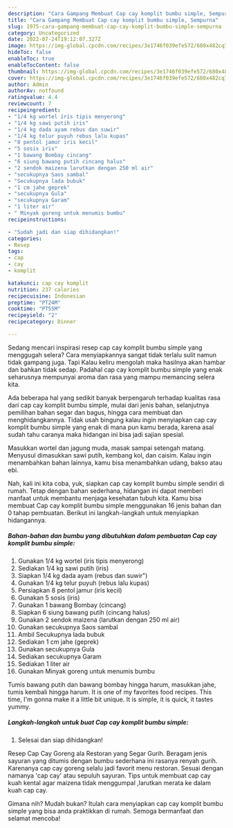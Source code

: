 ```yaml
---
description: "Cara Gampang Membuat Cap cay komplit bumbu simple, Sempurna"
title: "Cara Gampang Membuat Cap cay komplit bumbu simple, Sempurna"
slug: 1975-cara-gampang-membuat-cap-cay-komplit-bumbu-simple-sempurna
category: Uncategorized
date: 2022-07-24T19:12:07.327Z
image: https://img-global.cpcdn.com/recipes/3e1746f039efe572/680x482cq70/cap-cay-komplit-bumbu-simple-foto-resep-utama.jpg
hideToc: false
enableToc: true
enableTocContent: false
thumbnail: https://img-global.cpcdn.com/recipes/3e1746f039efe572/680x482cq70/cap-cay-komplit-bumbu-simple-foto-resep-utama.jpg
cover: https://img-global.cpcdn.com/recipes/3e1746f039efe572/680x482cq70/cap-cay-komplit-bumbu-simple-foto-resep-utama.jpg
author: Admin
authorAv: notfound
ratingvalue: 4.4
reviewcount: 7
recipeingredient:
- "1/4 kg wortel iris tipis menyerong"
- "1/4 kg sawi putih iris"
- "1/4 kg dada ayam rebus dan suwir"
- "1/4 kg telur puyuh rebus lalu kupas"
- "8 pentol jamur iris kecil"
- "5 sosis iris"
- "1 bawang Bombay cincang"
- "6 siung bawang putih cincang halus"
- "2 sendok maizena larutkan dengan 250 ml air"
- "secukupnya Saos sambal"
- "Secukupnya lada bubuk"
- "1 cm jahe geprek"
- "secukupnya Gula"
- "secukupnya Garam"
- "1 liter air"
- " Minyak goreng untuk menumis bumbu"
recipeinstructions:

- "Sudah jadi dan siap dihidangkan!"
categories:
- Resep
tags:
- cap
- cay
- komplit

katakunci: cap cay komplit 
nutrition: 237 calories
recipecuisine: Indonesian
preptime: "PT24M"
cooktime: "PT55M"
recipeyield: "2"
recipecategory: Dinner

---
```



Sedang mencari inspirasi resep cap cay komplit bumbu simple yang menggugah selera? Cara menyiapkannya sangat tidak terlalu sulit namun tidak gampang juga. Tapi Kalau keliru mengolah maka hasilnya akan hambar dan bahkan tidak sedap. Padahal cap cay komplit bumbu simple yang enak seharusnya mempunyai aroma dan rasa yang mampu memancing selera kita.


Ada beberapa hal yang sedikit banyak berpengaruh terhadap kualitas rasa dari cap cay komplit bumbu simple, mulai dari jenis bahan, selanjutnya pemilihan bahan segar dan bagus, hingga cara membuat dan menghidangkannya. Tidak usah bingung kalau ingin menyiapkan cap cay komplit bumbu simple yang enak di mana pun kamu berada, karena asal sudah tahu caranya maka hidangan ini bisa jadi sajian spesial.

Masukkan wortel dan jagung muda, masak sampai setengah matang. Menyusul dimasukkan sawi putih, kembang kol, dan caisim. Kalau ingin menambahkan bahan lainnya, kamu bisa menambahkan udang, bakso atau ebi.


Nah, kali ini kita coba, yuk, siapkan cap cay komplit bumbu simple sendiri di rumah. Tetap dengan bahan sederhana, hidangan ini dapat memberi manfaat untuk membantu menjaga kesehatan tubuh kita. Kamu bisa membuat Cap cay komplit bumbu simple menggunakan 16 jenis bahan dan 0 tahap pembuatan. Berikut ini langkah-langkah untuk menyiapkan hidangannya.

<!--inarticleads1-->

##### Bahan-bahan dan bumbu yang dibutuhkan dalam pembuatan Cap cay komplit bumbu simple:

1. Gunakan 1/4 kg wortel (iris tipis menyerong)
1. Sediakan 1/4 kg sawi putih (iris)
1. Siapkan 1/4 kg dada ayam (rebus dan suwir&#34;)
1. Gunakan 1/4 kg telur puyuh (rebus lalu kupas)
1. Persiapkan 8 pentol jamur (iris kecil)
1. Gunakan 5 sosis (iris)
1. Gunakan 1 bawang Bombay (cincang)
1. Siapkan 6 siung bawang putih (cincang halus)
1. Gunakan 2 sendok maizena (larutkan dengan 250 ml air)
1. Gunakan secukupnya Saos sambal
1. Ambil Secukupnya lada bubuk
1. Sediakan 1 cm jahe (geprek)
1. Gunakan secukupnya Gula
1. Sediakan secukupnya Garam
1. Sediakan 1 liter air
1. Gunakan  Minyak goreng untuk menumis bumbu


Tumis bawang putih dan bawang bombay hingga harum, masukkan jahe, tumis kembali hingga harum. It is one of my favorites food recipes. This time, I&#39;m gonna make it a little bit unique. It is simple, it is quick, it tastes yummy. 

<!--inarticleads2-->

##### Langkah-langkah untuk buat Cap cay komplit bumbu simple:


1. Selesai dan siap dihidangkan!

Resep Cap Cay Goreng ala Restoran yang Segar Gurih. Beragam jenis sayuran yang ditumis dengan bumbu sederhana ini rasanya renyah gurih. Karenanya cap cay goreng selalu jadi favorit menu restoran. Sesuai dengan namanya &#39;cap cay&#39; atau sepuluh sayuran. Tips untuk membuat cap cay kuah kental agar maizena tidak menggumpal ,larutkan merata ke dalam kuah cap cay. 

Gimana nih? Mudah bukan? Itulah cara menyiapkan cap cay komplit bumbu simple yang bisa anda praktikkan di rumah. Semoga bermanfaat dan selamat mencoba!
